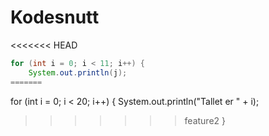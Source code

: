 # Kodesnutt

<<<<<<< HEAD

```java
for (int i = 0; i < 11; i++) {
    System.out.println(j);
=======
```
for (int i = 0; i < 20; i++) {
    System.out.println("Tallet er " + i);
>>>>>>> feature2
}
```

